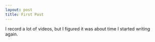 ```yaml
---
layout: post
title: First Post
---
```


I record a lot of videos, but I figured it was about time I started writing again.